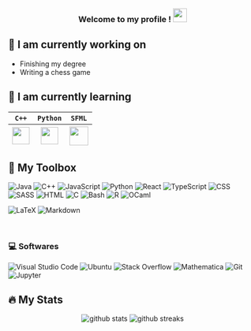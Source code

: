 <h3 align="center">
  Welcome to my profile !
  <img src="https://media.giphy.com/media/hvRJCLFzcasrR4ia7z/giphy.gif" width="28">
</h3>

## 🔭 I am currently working on
- Finishing my degree
- Writing a chess game

## 📖 I am currently learning 
<div align="center" markdown="1">
<table>
    <thead>
        <tr>
            <th align="center"><code>C++</code></th>
            <th align="center"><code>Python</code></th>
            <th align="center"><code>SFML</code></td>
        </tr>
        <tr>
            <th align="center"><img src="https://upload.wikimedia.org/wikipedia/commons/1/18/ISO_C%2B%2B_Logo.svg" width="35" /></th>
            <th align="center"><img src="https://upload.wikimedia.org/wikipedia/commons/c/c3/Python-logo-notext.svg" width="35" /></th>
            <th align="center"><img src="https://www.sfml-dev.org/download/goodies/sfml-icon.svg" width="38" /></th>
        </tr>
    </thead>
</table>
</div>

<!--
**hexaquarks/hexaquarks** is a ✨ _special_ ✨ repository because its `README.md` (this file) appears on your GitHub profile.

Here are some ideas to get you started:

- 🔭 I’m currently working on ...
- 🌱 I’m currently learning ...
- 👯 I’m looking to collaborate on ...
- 🤔 I’m looking for help with ...
- 💬 Ask me about ...
- 📫 How to reach me: ...
- 😄 Pronouns: ...
- ⚡ Fun fact: ...
-->

## 🧰 My Toolbox
<p>
  <img alt="Java" src="https://img.shields.io/badge/Java-007396.svg?logo=java&logoColor=white">
  <img alt="C++" src="https://img.shields.io/badge/C++-blue.svg?style=flat&logo=c%2B%2B">
  <img alt="JavaScript" src="https://img.shields.io/badge/JavaScript-F7DF1E.svg?logo=javascript&logoColor=black">
  <img alt="Python" src="https://img.shields.io/badge/Python-14354C.svg?logo=python&logoColor=white">
  <img alt="React" src="https://img.shields.io/badge/React-20232a.svg?logo=react&logoColor=%2361DAFB">
  <img alt="TypeScript" src="https://img.shields.io/badge/TypeScript-007ACC.svg?logo=typescript&logoColor=white">
  <img alt="CSS" src="https://img.shields.io/badge/CSS3-1572B6.svg?logo=css3&logoColor=white">
  <img alt="SASS" src="https://img.shields.io/badge/SASS-CC6699.svg?logo=SASS&logoColor=white">
  <img alt="HTML" src="https://img.shields.io/badge/HTML-E34F26.svg?logo=html5&logoColor=white">
  <img alt="C" src="https://custom-icon-badges.herokuapp.com/badge/C-03599C.svg?logo=c-in-hexagon&logoColor=white">
  <img alt="Bash" src="https://img.shields.io/badge/Bash-121011.svg?logo=gnu-bash&logoColor=white">
  <img alt="R" src="https://img.shields.io/badge/R-276DC3.svg?logo=r&logoColor=white">
  <img alt="OCaml" src="https://img.shields.io/badge/OCaml-276DC3.svg?logo=OCaml&logoColor=orange">
</p>

<p>
  <img alt="LaTeX" src="https://img.shields.io/badge/LaTeX-008080.svg?logo=LaTeX&logoColor=white">
  <img alt="Markdown" src="https://img.shields.io/badge/Markdown-000000.svg?logo=markdown&logoColor=white">
</p>
&nbsp;

### 💻 Softwares
<p>
  <img alt="Visual Studio Code" src="https://img.shields.io/badge/Visual%20Studio%20Code-0078d7.svg?logo=visual-studio-code&logoColor=white">
  <img alt="Ubuntu" src="https://img.shields.io/badge/Ubuntu-E95420.svg?logo=ubuntu&logoColor=white">
  <img alt="Stack Overflow" src="https://img.shields.io/badge/-Stack%20Overflow-FE7A16?logo=stack-overflow&logoColor=white">
  <img alt="Mathematica" src="https://img.shields.io/badge/Mathematica-DD1100.svg?logo=wolfram-mathematica&logoColor=white">
  <img alt="Git" src="https://img.shields.io/badge/Git-F05033.svg?logo=git&logoColor=white">
  <img alt="Jupyter" src="https://img.shields.io/badge/Jupyter-F37626.svg?logo=Jupyter&logoColor=white">
</p>

## 🔥 My Stats

<p align="center">
  <img src="https://github-readme-stats.vercel.app/api?username=hexaquarks&show_icons=true&theme=dark" alt="github stats" />
  <img src="https://github-readme-streak-stats.herokuapp.com/?user=hexaquarks&theme=dark" alt="github streaks" />
</p>
